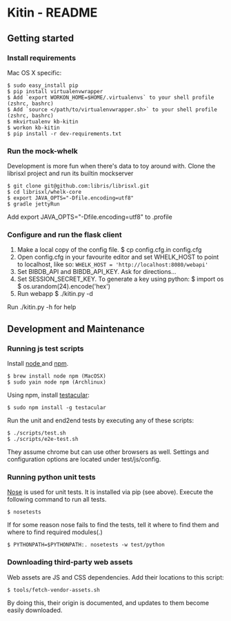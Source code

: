 Kitin - README
========================================================================

## Getting started

### Install requirements

Mac OS X specific:

    $ sudo easy_install pip
    $ pip install virtualenvwrapper
    $ Add `export WORKON_HOME=$HOME/.virtualenvs` to your shell profile (zshrc, bashrc)
    $ Add `source </path/to/virtualenvwrapper.sh>` to your shell profile (zshrc, bashrc)
    $ mkvirtualenv kb-kitin
    $ workon kb-kitin
    $ pip install -r dev-requirements.txt

### Run the mock-whelk
Development is more fun when there's data to toy around with.
Clone the librisxl project and run its builtin mockserver

    $ git clone git@github.com:libris/librisxl.git
    $ cd librisxl/whelk-core
    $ export JAVA_OPTS="-Dfile.encoding=utf8"
    $ gradle jettyRun

Add export JAVA_OPTS="-Dfile.encoding=utf8" to .profile 

### Configure and run the flask client

1. Make a local copy of the config file.
    $ cp config.cfg.in config.cfg
2. Open config.cfg in your favourite editor and set WHELK_HOST to point to localhost, like so: `WHELK_HOST = 'http://localhost:8080/webapi'`
3. Set BIBDB_API and BIBDB_API_KEY. Ask for directions...
4. Set SESSION_SECRET_KEY. To generate a key using python:
    $ import os
    $ os.urandom(24).encode('hex')
3. Run webapp
    $ ./kitin.py -d

Run ./kitin.py -h for help


## Development and Maintenance

### Running js test scripts

Install [node ](http://nodejs.org/) and [npm](https://npmjs.org).

    $ brew install node npm (MacOSX)
    $ sudo yain node npm (Archlinux)

Using npm, install [testacular](http://testacular.github.com):

    $ sudo npm install -g testacular

Run the unit and end2end tests by executing any of these scripts:

    $ ./scripts/test.sh
    $ ./scripts/e2e-test.sh

They assume chrome but can use other browsers as well. Settings and configuration options are located under test/js/config.

### Running python unit tests

[Nose](https://nose.readthedocs.org/en/latest/testing.html) is used for unit tests. It is installed via pip (see above).
Execute the following command to run all tests.

    $ nosetests

If for some reason nose fails to find the tests, tell it where to find them and where to find required modules(.)

    $ PYTHONPATH=$PYTHONPATH:. nosetests -w test/python

### Downloading third-party web assets

Web assets are JS and CSS dependencies. Add their locations to this script:

    $ tools/fetch-vendor-assets.sh

By doing this, their origin is documented, and updates to them become easily
downloaded.

